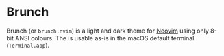 # Brunch

Brunch (or `brunch.nvim`) is a light and dark theme for
[Neovim](https://neovim.io) using only 8-bit ANSI colours. The is usable as-is
in the macOS default terminal (`Terminal.app`).
